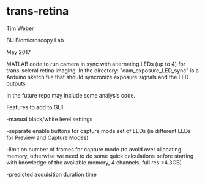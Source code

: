# trans-retina

Tim Weber

BU Biomicroscopy Lab

May 2017



MATLAB code to run camera in sync with alternating LEDs (up to 4) for trans-scleral retina imaging. 
In the directory: "cam_exposure_LED_sync" is a Arduino sketch file that should syncronize exposure signals and the LED outputs

In the future repo may include some analysis code.



Features to add to GUI:

-manual black/white level settings

-separate enable buttons for capture mode set of LEDs (ie different LEDs for Preview and Capture Modes)

-limit on number of frames for capture mode (to avoid over allocating memory, otherwise we need to do some quick calculations before starting with knowledge of the available memory, 4 channels, full res >4.3GB)

-predicted acquisition duration time
